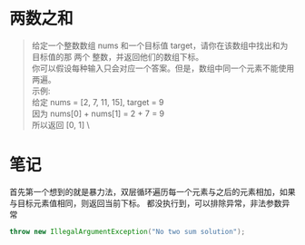 # 两数之和
> 给定一个整数数组 nums 和一个目标值 target，请你在该数组中找出和为目标值的那 两个 整数，并返回他们的数组下标。 \
  你可以假设每种输入只会对应一个答案。但是，数组中同一个元素不能使用两遍。 \
  示例: \
  给定 nums = [2, 7, 11, 15], target = 9 \
  因为 nums[0] + nums[1] = 2 + 7 = 9 \
  所以返回 [0, 1] \

# 笔记
首先第一个想到的就是暴力法，双层循环遍历每一个元素与之后的元素相加，如果与目标元素值相同，则返回当前下标。
都没执行到，可以排除异常，非法参数异常
```java
throw new IllegalArgumentException("No two sum solution");
```